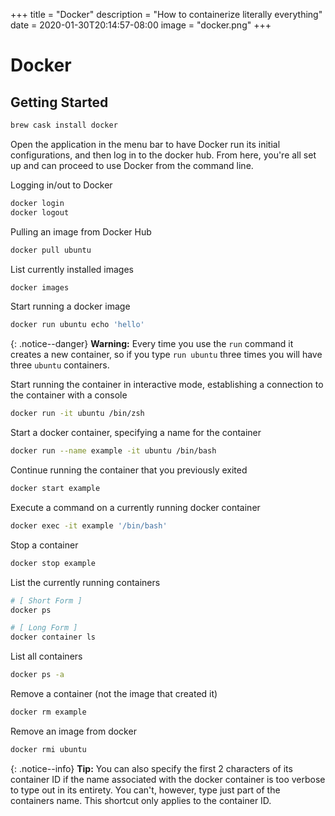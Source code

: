 +++
title = "Docker"
description = "How to containerize literally everything"
date = 2020-01-30T20:14:57-08:00
image = "docker.png"
+++

# Docker

## Getting Started

```sh
brew cask install docker
```

Open the application in the menu bar to have Docker run its initial configurations, and then log in to the docker hub. From here, you're all set up and can proceed to use Docker from the command line.

Logging in/out to Docker

```sh
docker login
docker logout
```
Pulling an image from Docker Hub

```sh
docker pull ubuntu
```

List currently installed images

```sh
docker images
```

Start running a docker image

```sh
docker run ubuntu echo 'hello'
```

{: .notice--danger}
**Warning:** Every time you use the `run` command it creates a new container, so if you type `run ubuntu` three times you will have three `ubuntu` containers.

Start running the container in interactive mode, establishing a connection to the container with a console

```sh
docker run -it ubuntu /bin/zsh
```

Start a docker container, specifying a name for the container

```sh
docker run --name example -it ubuntu /bin/bash
```

Continue running the container that you previously exited

```sh
docker start example
```

Execute a command on a currently running docker container

```sh
docker exec -it example '/bin/bash'
```

Stop a container

```sh
docker stop example
```

List the currently running containers

```sh
# [ Short Form ]
docker ps

# [ Long Form ]
docker container ls
```

List all containers

```sh
docker ps -a
```

Remove a container (not the image that created it)

```sh
docker rm example
```

Remove an image from docker

```sh
docker rmi ubuntu
```

{: .notice--info}
**Tip:** You can also specify the first 2 characters of its container ID if the name associated with the docker container is too verbose to type out in its entirety. You can't, however, type just part of the containers name. This shortcut only applies to the container ID.
